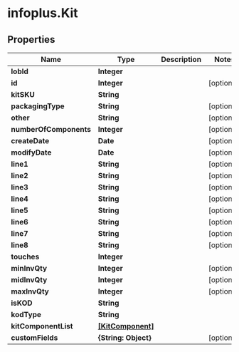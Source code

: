 # infoplus.Kit

## Properties
Name | Type | Description | Notes
------------ | ------------- | ------------- | -------------
**lobId** | **Integer** |  | 
**id** | **Integer** |  | [optional] 
**kitSKU** | **String** |  | 
**packagingType** | **String** |  | [optional] 
**other** | **String** |  | [optional] 
**numberOfComponents** | **Integer** |  | [optional] 
**createDate** | **Date** |  | [optional] 
**modifyDate** | **Date** |  | [optional] 
**line1** | **String** |  | [optional] 
**line2** | **String** |  | [optional] 
**line3** | **String** |  | [optional] 
**line4** | **String** |  | [optional] 
**line5** | **String** |  | [optional] 
**line6** | **String** |  | [optional] 
**line7** | **String** |  | [optional] 
**line8** | **String** |  | [optional] 
**touches** | **Integer** |  | 
**minInvQty** | **Integer** |  | [optional] 
**midInvQty** | **Integer** |  | [optional] 
**maxInvQty** | **Integer** |  | [optional] 
**isKOD** | **String** |  | 
**kodType** | **String** |  | 
**kitComponentList** | [**[KitComponent]**](KitComponent.md) |  | 
**customFields** | **{String: Object}** |  | [optional] 


